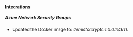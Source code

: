 
#### Integrations

##### Azure Network Security Groups
- Updated the Docker image to: *demisto/crypto:1.0.0.114611*.






